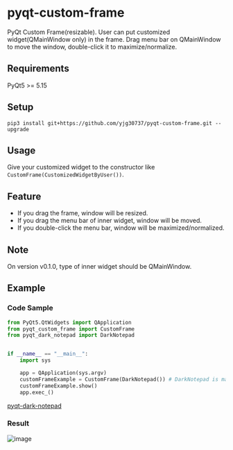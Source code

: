 # pyqt-custom-frame
PyQt Custom Frame(resizable). User can put customized widget(QMainWindow only) in the frame. Drag menu bar on QMainWindow to move the window, double-click it to maximize/normalize. 

## Requirements
PyQt5 >= 5.15

## Setup
```pip3 install git+https://github.com/yjg30737/pyqt-custom-frame.git --upgrade```

## Usage
Give your customized widget to the constructor like ```CustomFrame(CustomizedWidgetByUser())```.

## Feature
* If you drag the frame, window will be resized.
* If you drag the menu bar of inner widget, window will be moved.
* If you double-click the menu bar, window will be maximized/normalized.

## Note
On version v0.1.0, type of inner widget should be QMainWindow.

## Example
### Code Sample
```python
from PyQt5.QtWidgets import QApplication
from pyqt_custom_frame import CustomFrame
from pyqt_dark_notepad import DarkNotepad


if __name__ == "__main__":
    import sys

    app = QApplication(sys.argv)
    customFrameExample = CustomFrame(DarkNotepad()) # DarkNotepad is main class of pyqt-dark-notepad
    customFrameExample.show()
    app.exec_()
```

<a href="https://github.com/yjg30737/pyqt-dark-notepad.git">pyqt-dark-notepad</a>

### Result

![image](https://user-images.githubusercontent.com/55078043/150244463-7558e45d-4450-4422-91a2-4c85d806c996.png)


